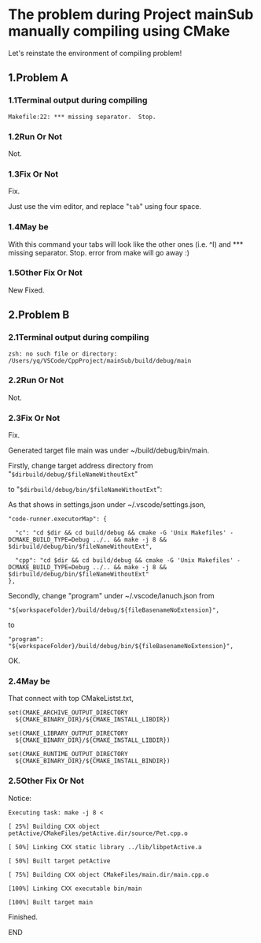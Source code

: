 # The problem during Project mainSub manually compiling using CMake

Let's reinstate the environment of compiling problem!

## 1.Problem A

### 1.1Terminal output during compiling

    Makefile:22: *** missing separator.  Stop.

### 1.2Run Or Not

Not.

### 1.3Fix Or Not

Fix.

Just use the vim editor, and replace "`tab`" using four space.

### 1.4May be

With this command your tabs will look like the other ones (i.e. ^I) and *** missing separator.  Stop. error from make will go away :)

### 1.5Other Fix Or Not

New Fixed.

## 2.Problem B

### 2.1Terminal output during compiling

    zsh: no such file or directory: /Users/yq/VSCode/CppProject/mainSub/build/debug/main

### 2.2Run Or Not

Not.

### 2.3Fix Or Not

Fix.

Generated target file main was under ~/build/debug/bin/main.

Firstly, change target address directory from "`$dirbuild/debug/$fileNameWithoutExt`"

to "`$dirbuild/debug/bin/$fileNameWithoutExt`":

As that shows in settings,json under ~/.vscode/settings.json,

    "code-runner.executorMap": {

      "c": "cd $dir && cd build/debug && cmake -G 'Unix Makefiles' -DCMAKE_BUILD_TYPE=Debug ../.. && make -j 8 && $dirbuild/debug/bin/$fileNameWithoutExt",

      "cpp": "cd $dir && cd build/debug && cmake -G 'Unix Makefiles' -DCMAKE_BUILD_TYPE=Debug ../.. && make -j 8 && $dirbuild/debug/bin/$fileNameWithoutExt"
    },

Secondly, change "program" under ~/.vscode/lanuch.json from

    "${workspaceFolder}/build/debug/${fileBasenameNoExtension}",

to

    "program": "${workspaceFolder}/build/debug/bin/${fileBasenameNoExtension}",

OK.

### 2.4May be

That connect with top CMakeListst.txt,

    set(CMAKE_ARCHIVE_OUTPUT_DIRECTORY
      ${CMAKE_BINARY_DIR}/${CMAKE_INSTALL_LIBDIR})

    set(CMAKE_LIBRARY_OUTPUT_DIRECTORY
      ${CMAKE_BINARY_DIR}/${CMAKE_INSTALL_LIBDIR})

    set(CMAKE_RUNTIME_OUTPUT_DIRECTORY
      ${CMAKE_BINARY_DIR}/${CMAKE_INSTALL_BINDIR})

### 2.5Other Fix Or Not

Notice:

    Executing task: make -j 8 <

    [ 25%] Building CXX object petActive/CMakeFiles/petActive.dir/source/Pet.cpp.o
    
    [ 50%] Linking CXX static library ../lib/libpetActive.a
    
    [ 50%] Built target petActive
    
    [ 75%] Building CXX object CMakeFiles/main.dir/main.cpp.o
    
    [100%] Linking CXX executable bin/main
    
    [100%] Built target main

Finished.

END
